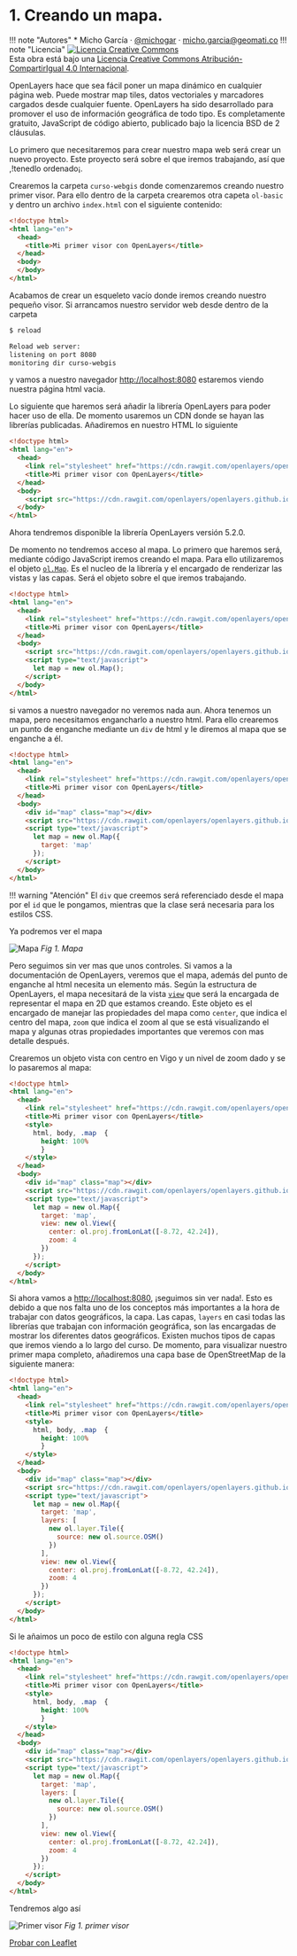 # 1. Creando un mapa.

!!! note "Autores"
    * Micho García · [@michogar](https://twitter.com/michogar) · [micho.garcia@geomati.co](micho.garcia@geomati.co)
!!! note "Licencia"
    <a rel="license" href="http://creativecommons.org/licenses/by-sa/4.0/"><img alt="Licencia Creative Commons" style="border-width:0" src="https://i.creativecommons.org/l/by-sa/4.0/88x31.png" /></a><br />Esta obra está bajo una <a rel="license" href="http://creativecommons.org/licenses/by-sa/4.0/">Licencia Creative Commons Atribución-CompartirIgual 4.0 Internacional</a>.

OpenLayers hace que sea fácil poner un mapa dinámico en cualquier página web. Puede mostrar map tiles, datos vectoriales y marcadores cargados desde cualquier fuente. OpenLayers ha sido desarrollado para promover el uso de información geográfica de todo tipo. Es completamente gratuito, JavaScript de código abierto, publicado bajo la licencia BSD de 2 cláusulas.

Lo primero que necesitaremos para crear nuestro mapa web será crear un nuevo proyecto. Este proyecto será sobre el que iremos trabajando, así que ,!tenedlo ordenado¡.

Crearemos la carpeta `curso-webgis` donde comenzaremos creando nuestro primer visor. Para ello dentro de la carpeta crearemos otra capeta `ol-basic` y dentro un archivo `index.html` con el siguiente contenido:

```html
<!doctype html>
<html lang="en">
  <head>
    <title>Mi primer visor con OpenLayers</title>
  </head>
  <body>
  </body>
</html>
```

Acabamos de crear un esqueleto vacío donde iremos creando nuestro pequeño visor. Si arrancamos nuestro servidor web desde dentro de la carpeta

```bash
$ reload

Reload web server:
listening on port 8080
monitoring dir curso-webgis
```

y vamos a nuestro navegador [http://localhost:8080](http://localhost:8080) estaremos viendo nuestra página html vacia.

Lo siguiente que haremos será añadir la librería OpenLayers para poder hacer uso de ella. De momento usaremos un CDN donde se hayan las librerías publicadas. Añadiremos en nuestro HTML lo siguiente

```html hl_lines="4 8"
<!doctype html>
<html lang="en">
  <head>
    <link rel="stylesheet" href="https://cdn.rawgit.com/openlayers/openlayers.github.io/master/en/v5.2.0/css/ol.css" type="text/css">
    <title>Mi primer visor con OpenLayers</title>
  </head>
  <body>
    <script src="https://cdn.rawgit.com/openlayers/openlayers.github.io/master/en/v5.2.0/build/ol.js"></script>
  </body>
</html>
```

Ahora tendremos disponible la librería OpenLayers versión 5.2.0.

De momento no tendremos acceso al mapa. Lo primero que haremos será, mediante código JavaScript iremos creando el mapa. Para ello utilizaremos el objeto [`ol.Map`](http://openlayers.org/en/latest/apidoc/module-ol_Map-Map.html). Es el nucleo de la librería y el encargado de renderizar las vistas y las capas. Será el objeto sobre el que iremos trabajando.

```html hl_lines="9 10 11"
<!doctype html>
<html lang="en">
  <head>
    <link rel="stylesheet" href="https://cdn.rawgit.com/openlayers/openlayers.github.io/master/en/v5.2.0/css/ol.css" type="text/css">
    <title>Mi primer visor con OpenLayers</title>
  </head>
  <body>
    <script src="https://cdn.rawgit.com/openlayers/openlayers.github.io/master/en/v5.2.0/build/ol.js"></script>
    <script type="text/javascript">
      let map = new ol.Map();
    </script>
  </body>
</html>
```

si vamos a nuestro navegador no veremos nada aun. Ahora tenemos un mapa, pero necesitamos engancharlo a nuestro html. Para ello crearemos un punto de enganche mediante un `div` de html y le diremos al mapa que se enganche a él.

```html hl_lines="8 12"
<!doctype html>
<html lang="en">
  <head>
    <link rel="stylesheet" href="https://cdn.rawgit.com/openlayers/openlayers.github.io/master/en/v5.2.0/css/ol.css" type="text/css">
    <title>Mi primer visor con OpenLayers</title>
  </head>
  <body>
    <div id="map" class="map"></div>
    <script src="https://cdn.rawgit.com/openlayers/openlayers.github.io/master/en/v5.2.0/build/ol.js"></script>
    <script type="text/javascript">
      let map = new ol.Map({
        target: 'map'
      });
    </script>
  </body>
</html>
```
!!! warning "Atención"
    El `div` que creemos será referenciado desde el mapa por el `id` que le pongamos, mientras que la clase será necesaria para los estilos CSS.

Ya podremos ver el mapa

![Mapa](_images/view.png)
*Fig 1. Mapa*

Pero seguimos sin ver mas que unos controles. Si vamos a la documentación de OpenLayers, veremos que el mapa, además del punto de enganche al html necesita un elemento más. 
Según la estructura de OpenLayers, el mapa necesitará de la vista [`view`](http://openlayers.org/en/latest/apidoc/module-ol_View-View.html) que será la encargada de representar el mapa en 2D que estamos creando. Este objeto es el encargado de manejar las propiedades del mapa como `center`, que indica el centro del mapa, `zoom` que indica el zoom al que se está visualizando el mapa y algunas otras propiedades importantes que veremos con mas detalle después.

Crearemos un objeto vista con centro en Vigo y un nivel de zoom dado y se lo pasaremos al mapa:

```html hl_lines="18 19 20"
<!doctype html>
<html lang="en">
  <head>
    <link rel="stylesheet" href="https://cdn.rawgit.com/openlayers/openlayers.github.io/master/en/v5.2.0/css/ol.css" type="text/css">
    <title>Mi primer visor con OpenLayers</title>
    <style>
      html, body, .map  {
        height: 100%
	    }
    </style>
  </head>
  <body>
    <div id="map" class="map"></div>
    <script src="https://cdn.rawgit.com/openlayers/openlayers.github.io/master/en/v5.2.0/build/ol.js"></script>
    <script type="text/javascript">
      let map = new ol.Map({
        target: 'map',
        view: new ol.View({
          center: ol.proj.fromLonLat([-8.72, 42.24]),
          zoom: 4
        })
      });
    </script>
  </body>
</html>
```

Si ahora vamos a [http://localhost:8080](http://localhost:8080), ¡seguimos sin ver nada!. Esto es debido a que nos falta uno de los conceptos más importantes a la hora de trabajar con datos geográficos, la capa. Las capas, `layers` en casi todas las librerías que trabajan con información geográfica, son las encargadas de mostrar los diferentes datos geográficos. Existen muchos tipos de capas que iremos viendo a lo largo del curso. De momento, para visualizar nuestro primer mapa completo, añadiremos una capa base de OpenStreetMap de la siguiente manera:

```html hl_lines="18 19 20 21 22"
<!doctype html>
<html lang="en">
  <head>
    <link rel="stylesheet" href="https://cdn.rawgit.com/openlayers/openlayers.github.io/master/en/v5.2.0/css/ol.css" type="text/css">
    <title>Mi primer visor con OpenLayers</title>
    <style>
      html, body, .map  {
        height: 100%
	    }
    </style>
  </head>
  <body>
    <div id="map" class="map"></div>
    <script src="https://cdn.rawgit.com/openlayers/openlayers.github.io/master/en/v5.2.0/build/ol.js"></script>
    <script type="text/javascript">
      let map = new ol.Map({
        target: 'map',
        layers: [
          new ol.layer.Tile({
            source: new ol.source.OSM()
          })
        ],
        view: new ol.View({
          center: ol.proj.fromLonLat([-8.72, 42.24]),
          zoom: 4
        })
      });
    </script>
  </body>
</html>
```

Si le añaimos un poco de estilo con alguna regla CSS

```html hl_lines="6 7 8 9 10"
<!doctype html>
<html lang="en">
  <head>
    <link rel="stylesheet" href="https://cdn.rawgit.com/openlayers/openlayers.github.io/master/en/v5.2.0/css/ol.css" type="text/css">
    <title>Mi primer visor con OpenLayers</title>
    <style>
      html, body, .map  {
        height: 100%
	    }
    </style>
  </head>
  <body>
    <div id="map" class="map"></div>
    <script src="https://cdn.rawgit.com/openlayers/openlayers.github.io/master/en/v5.2.0/build/ol.js"></script>
    <script type="text/javascript">
      let map = new ol.Map({
        target: 'map',
        layers: [
          new ol.layer.Tile({
            source: new ol.source.OSM()
          })
        ],
        view: new ol.View({
          center: ol.proj.fromLonLat([-8.72, 42.24]),
          zoom: 4
        })
      });
    </script>
  </body>
</html>
```
Tendremos algo así

![Primer visor](_images/pimer_mapa.png)
*Fig 1. primer visor*

[Probar con Leaflet](./../leaflet/1_creando_mapa)
